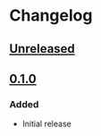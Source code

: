 # Changelog

## [Unreleased][]

[Unreleased]: https://github.com/chaostoolkit/chaostoolkit-addons/compare/0.1.0...HEAD

## [0.1.0][]

[0.1.0]: https://github.com/chaostoolkit/chaostoolkit-addons/tree/0.1.0

### Added

-   Initial release